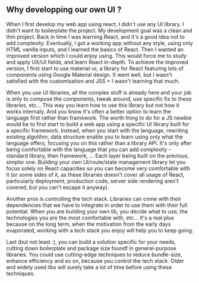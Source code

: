 ## Why developping our own UI ?

When I first develop my web app using react, I didn't use any UI library. I didn't want to boilerplate the project. My development goal was a clean and thin project. Back in time I was learning React, and it's a good idea not to add complexity. Eventually, I got a working app without any style, using only HTML vanilla inputs, and I learned the basics of React.
Then I wanted an improved version which I could enjoy using. This would force me to study and apply UX/UI fields, and learn React in-depth. To achieve the improved version, I first start to use material-ui, a library for React featuring lots of components using Google Material design. It went well, but I wasn't satisfied with the customisation and JSS + I wasn't learning that much.

When you use UI libraries, all the complex stuff is already here and your job is only to compose the components, tweak around, use specific fix to these libraries, etc... This way you learn how to use this library but not how it works internaly. And you know it's often a better option to learn the language first rather than framework. The worth thing to do for a JS newbie would be to first start to build a web app using a specific UI library built for a specific framework. Instead, when you start with the language, rewriting existing algotihm, data structure enable you to learn using only what the language offers, focusing you on this rather than a library API. It's only after being comfortable with the language that you can add complexity - standard library, then framework, ... Each layer being built on the previous, simpler one. Building your own UI/route/state management library let you focus solely on React capacities so you can become very comfortable with it (or some sides of it, as these libraries doesn't cover all usage of React, particularly deployment, production code, server side rendering aren't covered, but you can't escape it anyway).

Another pros is controlling the tech stack. Libraries can come with their dependencies that we have to integrate in order to use them with their full potential. When you are building your own lib, you decide what to use, the technologies you are the most comfortable with, etc... It's a real plus because on the long term, when the motivation from the early days evaporated, working with a tech stack you enjoy will help you to keep going.

Last (but not least :), you can build a solution specific for your needs, cutting down boilerplate and package size foundf in general-purpose libraries. You could use cutting-edge techniques to reduce bundle-size, enhance efficiency and so on, because you control the tech stack. Older and widely used libs will surely take a lot of time before using these techniques.